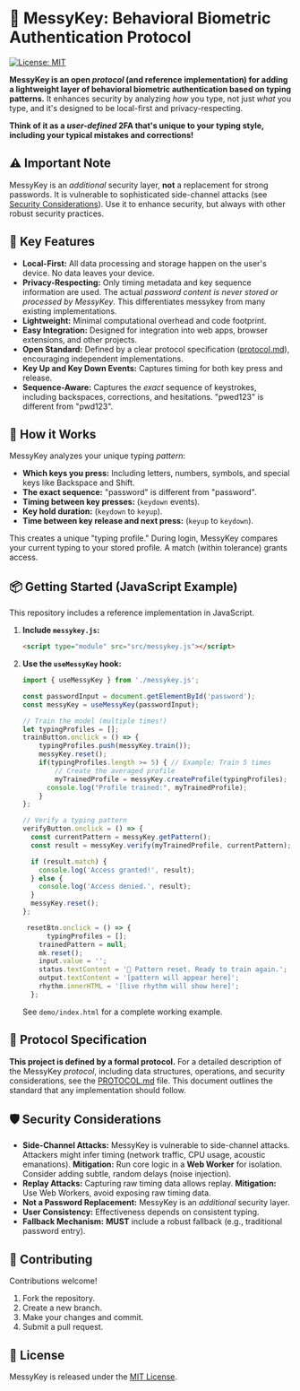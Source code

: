 # 🔐 MessyKey: Behavioral Biometric Authentication Protocol

[![License: MIT](https://img.shields.io/badge/License-MIT-yellow.svg)](https://opensource.org/licenses/MIT)

**MessyKey is an open *protocol* (and reference implementation) for adding a lightweight layer of behavioral biometric authentication based on typing patterns.**  It enhances security by analyzing *how* you type, not just *what* you type, and it's designed to be local-first and privacy-respecting.

**Think of it as a *user-defined* 2FA that's unique to your typing style, including your typical mistakes and corrections!**

## ⚠️ Important Note

MessyKey is an *additional* security layer, **not** a replacement for strong passwords. It is vulnerable to sophisticated side-channel attacks (see [Security Considerations](#security-considerations)). Use it to enhance security, but always with other robust security practices.

## 🌟 Key Features

*   **Local-First:** All data processing and storage happen on the user's device. No data leaves your device.
*   **Privacy-Respecting:** Only timing metadata and key sequence information are used.  The actual *password content is *never* stored or processed by MessyKey*. This differentiates messykey from many existing implementations.
*   **Lightweight:** Minimal computational overhead and code footprint.
*   **Easy Integration:** Designed for integration into web apps, browser extensions, and other projects.
*   **Open Standard:** Defined by a clear protocol specification ([protocol.md](PROTOCOL.md)), encouraging independent implementations.
*   **Key Up and Key Down Events:** Captures timing for both key press and release.
* **Sequence-Aware:** Captures the *exact* sequence of keystrokes, including backspaces, corrections, and hesitations. "pwe<Backspace>d123" is different from "pwd123".

## 🚀 How it Works

MessyKey analyzes your unique typing *pattern*:

*   **Which keys you press:** Including letters, numbers, symbols, and special keys like Backspace and Shift.
*   **The exact sequence:** "pas<Backspace><Backspace>sword" is different from "password".
*   **Timing between key presses:** (`keydown` events).
*   **Key hold duration:** (`keydown` to `keyup`).
*   **Time between key release and next press:** (`keyup` to `keydown`).

This creates a unique "typing profile." During login, MessyKey compares your current typing to your stored profile. A match (within tolerance) grants access.

## 📦 Getting Started (JavaScript Example)

This repository includes a reference implementation in JavaScript.

1.  **Include `messykey.js`:**

    ```html
    <script type="module" src="src/messykey.js"></script>
    ```

2.  **Use the `useMessyKey` hook:**

    ```javascript
    import { useMessyKey } from './messykey.js';

    const passwordInput = document.getElementById('password');
    const messyKey = useMessyKey(passwordInput);

    // Train the model (multiple times!)
    let typingProfiles = [];
    trainButton.onclick = () => {
        typingProfiles.push(messyKey.train());
        messyKey.reset();
        if(typingProfiles.length >= 5) { // Example: Train 5 times
            // Create the averaged profile
            myTrainedProfile = messyKey.createProfile(typingProfiles);
          console.log("Profile trained:", myTrainedProfile);
        }
    };

    // Verify a typing pattern
    verifyButton.onclick = () => {
      const currentPattern = messyKey.getPattern();
      const result = messyKey.verify(myTrainedProfile, currentPattern);

      if (result.match) {
        console.log('Access granted!', result);
      } else {
        console.log('Access denied.', result);
      }
      messyKey.reset();
    };

     resetBtn.onclick = () => {
          typingProfiles = [];
        trainedPattern = null;
        mk.reset();
        input.value = '';
        status.textContent = '🔄 Pattern reset. Ready to train again.';
        output.textContent = '[pattern will appear here]';
        rhythm.innerHTML = '[live rhythm will show here]';
      };
    ```

    See `demo/index.html` for a complete working example.

## 📖 Protocol Specification

**This project is defined by a formal protocol.**  For a detailed description of the MessyKey *protocol*, including data structures, operations, and security considerations, see the [PROTOCOL.md](PROTOCOL.md) file. This document outlines the standard that any implementation should follow.

## 🛡️ Security Considerations

*   **Side-Channel Attacks:** MessyKey is vulnerable to side-channel attacks. Attackers might infer timing (network traffic, CPU usage, acoustic emanations). **Mitigation:** Run core logic in a **Web Worker** for isolation. Consider adding subtle, random delays (noise injection).
*   **Replay Attacks:** Capturing raw timing data allows replay. **Mitigation:** Use Web Workers, avoid exposing raw timing data.
*   **Not a Password Replacement:** MessyKey is an *additional* security layer.
*   **User Consistency:** Effectiveness depends on consistent typing.
*   **Fallback Mechanism:** **MUST** include a robust fallback (e.g., traditional password entry).

## 🤝 Contributing

Contributions welcome!

1.  Fork the repository.
2.  Create a new branch.
3.  Make your changes and commit.
4.  Submit a pull request.

## 📝 License

MessyKey is released under the [MIT License](LICENSE).


